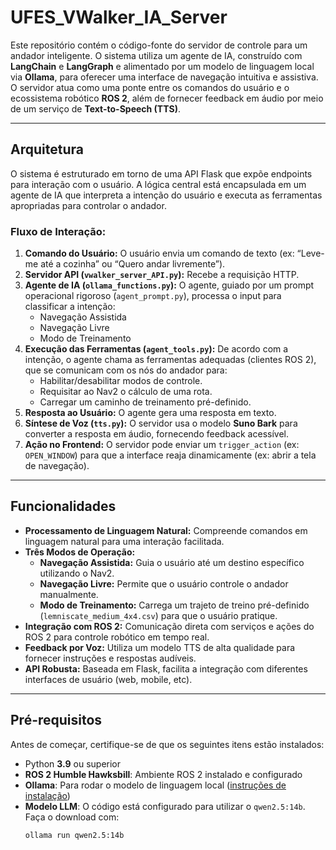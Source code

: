 # UFES_VWalker_IA_Server

Este repositório contém o código-fonte do servidor de controle para um andador inteligente. O sistema utiliza um agente de IA, construído com **LangChain** e **LangGraph** e alimentado por um modelo de linguagem local via **Ollama**, para oferecer uma interface de navegação intuitiva e assistiva. O servidor atua como uma ponte entre os comandos do usuário e o ecossistema robótico **ROS 2**, além de fornecer feedback em áudio por meio de um serviço de **Text-to-Speech (TTS)**.

---

## Arquitetura

O sistema é estruturado em torno de uma API Flask que expõe endpoints para interação com o usuário. A lógica central está encapsulada em um agente de IA que interpreta a intenção do usuário e executa as ferramentas apropriadas para controlar o andador.

### Fluxo de Interação:

1. **Comando do Usuário:** O usuário envia um comando de texto (ex: “Leve-me até a cozinha” ou “Quero andar livremente”).
2. **Servidor API (`vwalker_server_API.py`):** Recebe a requisição HTTP.
3. **Agente de IA (`ollama_functions.py`):** O agente, guiado por um prompt operacional rigoroso (`agent_prompt.py`), processa o input para classificar a intenção:
   - Navegação Assistida
   - Navegação Livre
   - Modo de Treinamento
4. **Execução das Ferramentas (`agent_tools.py`):** De acordo com a intenção, o agente chama as ferramentas adequadas (clientes ROS 2), que se comunicam com os nós do andador para:
   - Habilitar/desabilitar modos de controle.
   - Requisitar ao Nav2 o cálculo de uma rota.
   - Carregar um caminho de treinamento pré-definido.
5. **Resposta ao Usuário:** O agente gera uma resposta em texto.
6. **Síntese de Voz (`tts.py`):** O servidor usa o modelo **Suno Bark** para converter a resposta em áudio, fornecendo feedback acessível.
7. **Ação no Frontend:** O servidor pode enviar um `trigger_action` (ex: `OPEN_WINDOW`) para que a interface reaja dinamicamente (ex: abrir a tela de navegação).

---

##  Funcionalidades

- **Processamento de Linguagem Natural:** Compreende comandos em linguagem natural para uma interação facilitada.
- **Três Modos de Operação:**
  - **Navegação Assistida:** Guia o usuário até um destino específico utilizando o Nav2.
  - **Navegação Livre:** Permite que o usuário controle o andador manualmente.
  - **Modo de Treinamento:** Carrega um trajeto de treino pré-definido (`lemniscate_medium_4x4.csv`) para que o usuário pratique.
- **Integração com ROS 2:** Comunicação direta com serviços e ações do ROS 2 para controle robótico em tempo real.
- **Feedback por Voz:** Utiliza um modelo TTS de alta qualidade para fornecer instruções e respostas audíveis.
- **API Robusta:** Baseada em Flask, facilita a integração com diferentes interfaces de usuário (web, mobile, etc).

---

##  Pré-requisitos

Antes de começar, certifique-se de que os seguintes itens estão instalados:

- Python **3.9** ou superior  
- **ROS 2 Humble Hawksbill**: Ambiente ROS 2 instalado e configurado  
- **Ollama**: Para rodar o modelo de linguagem local ([instruções de instalação](https://ollama.com))  
- **Modelo LLM**: O código está configurado para utilizar o `qwen2.5:14b`. Faça o download com:
  ```bash
  ollama run qwen2.5:14b
